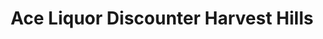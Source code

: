 ---
title: "Ace Liquor Discounter Harvest Hills"
url: /calgary/ace-liquor-discounter-harvest-hills/
shop: alcohol
---